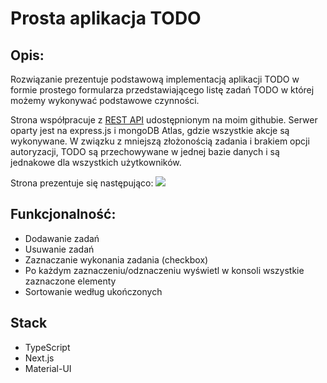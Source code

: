 # Prosta aplikacja TODO

## Opis:

Rozwiązanie prezentuje podstawową implementacją aplikacji TODO w formie prostego formularza przedstawiającego listę zadań TODO w której możemy wykonywać podstawowe czynności.

Strona współpracuje z [REST API](https://github.com/lukaszkazmierski/api-todo-app)  udostępnionym na moim githubie. Serwer oparty jest na express.js i mongoDB Atlas, gdzie wszystkie akcje są wykonywane. W związku z mniejszą złożonością zadania i brakiem opcji autoryzacji, TODO są przechowywane w jednej bazie danych i są jednakowe dla wszystkich użytkowników. 

Strona prezentuje się następująco:
![](https://i.imgur.com/A0n6Frf.png)

## Funkcjonalność:
- Dodawanie zadań
- Usuwanie zadań
- Zaznaczanie wykonania zadania (checkbox)
- Po każdym zaznaczeniu/odznaczeniu wyświetl w konsoli wszystkie
zaznaczone elementy
- Sortowanie według ukończonych

## Stack
- TypeScript
- Next.js
- Material-UI

